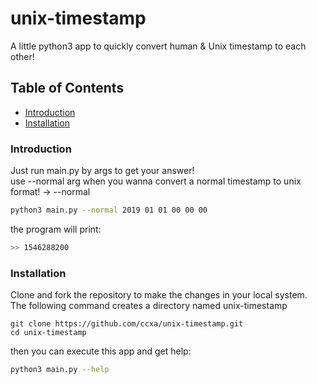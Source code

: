 # unix-timestamp

A little python3 app to quickly convert human & Unix timestamp to each other!

## Table of Contents

- [Introduction](#introduction)
- [Installation](#installation)

### Introduction

Just run main.py by args to get your answer!<br>
use --normal arg when you wanna convert a normal timestamp to unix format!
-> --normal <yyyy mm dd hh mm ss><br>
```bash
python3 main.py --normal 2019 01 01 00 00 00
```
the program will print:
```bash
>> 1546288200
```

### Installation

Clone and fork the repository to make the changes in your local system.
The following command creates a directory named unix-timestamp<br>

```git-bash
git clone https://github.com/ccxa/unix-timestamp.git
cd unix-timestamp
```
then you can execute this app and get help:

```bash
python3 main.py --help
```


